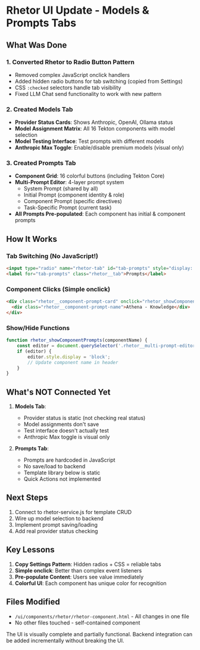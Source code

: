 # Rhetor UI Update - Models & Prompts Tabs

## What Was Done

### 1. Converted Rhetor to Radio Button Pattern
- Removed complex JavaScript onclick handlers
- Added hidden radio buttons for tab switching (copied from Settings)
- CSS `:checked` selectors handle tab visibility
- Fixed LLM Chat send functionality to work with new pattern

### 2. Created Models Tab
- **Provider Status Cards**: Shows Anthropic, OpenAI, Ollama status
- **Model Assignment Matrix**: All 16 Tekton components with model selection
- **Model Testing Interface**: Test prompts with different models
- **Anthropic Max Toggle**: Enable/disable premium models (visual only)

### 3. Created Prompts Tab  
- **Component Grid**: 16 colorful buttons (including Tekton Core)
- **Multi-Prompt Editor**: 4-layer prompt system
  - System Prompt (shared by all)
  - Initial Prompt (component identity & role)
  - Component Prompt (specific directives)
  - Task-Specific Prompt (current task)
- **All Prompts Pre-populated**: Each component has initial & component prompts

## How It Works

### Tab Switching (No JavaScript!)
```html
<input type="radio" name="rhetor-tab" id="tab-prompts" style="display: none;">
<label for="tab-prompts" class="rhetor__tab">Prompts</label>
```

### Component Clicks (Simple onclick)
```html
<div class="rhetor__component-prompt-card" onclick="rhetor_showComponentPrompts('athena')">
  <div class="rhetor__component-prompt-name">Athena - Knowledge</div>
</div>
```

### Show/Hide Functions
```javascript
function rhetor_showComponentPrompts(componentName) {
    const editor = document.querySelector('.rhetor__multi-prompt-editor');
    if (editor) {
        editor.style.display = 'block';
        // Update component name in header
    }
}
```

## What's NOT Connected Yet

1. **Models Tab**:
   - Provider status is static (not checking real status)
   - Model assignments don't save
   - Test interface doesn't actually test
   - Anthropic Max toggle is visual only

2. **Prompts Tab**:
   - Prompts are hardcoded in JavaScript
   - No save/load to backend
   - Template library below is static
   - Quick Actions not implemented

## Next Steps

1. Connect to rhetor-service.js for template CRUD
2. Wire up model selection to backend
3. Implement prompt saving/loading
4. Add real provider status checking

## Key Lessons

1. **Copy Settings Pattern**: Hidden radios + CSS = reliable tabs
2. **Simple onclick**: Better than complex event listeners
3. **Pre-populate Content**: Users see value immediately
4. **Colorful UI**: Each component has unique color for recognition

## Files Modified

- `/ui/components/rhetor/rhetor-component.html` - All changes in one file
- No other files touched - self-contained component

The UI is visually complete and partially functional. Backend integration can be added incrementally without breaking the UI.
